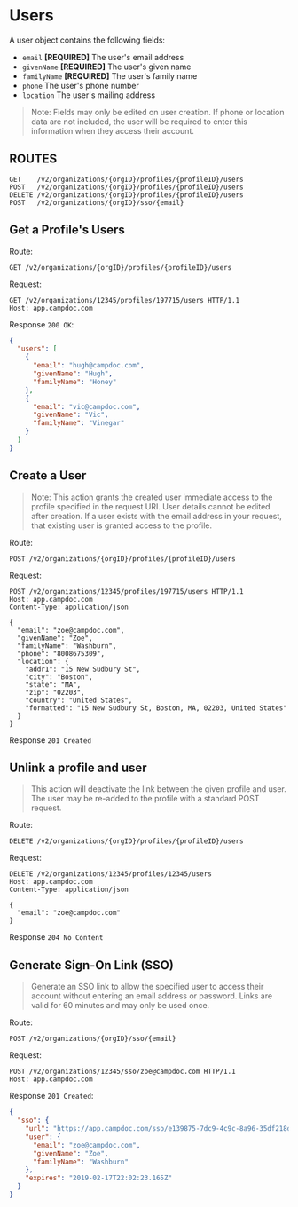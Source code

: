 # Users

A user object contains the following fields:

- `email` **[REQUIRED]** The user's email address
- `givenName` **[REQUIRED]** The user's given name
- `familyName` **[REQUIRED]** The user's family name
- `phone` The user's phone number
- `location` The user's mailing address

> Note: Fields may only be edited on user creation. If phone or location data are not included, the user will be required to enter this information when they access their account.

## ROUTES
```
GET    /v2/organizations/{orgID}/profiles/{profileID}/users
POST   /v2/organizations/{orgID}/profiles/{profileID}/users
DELETE /v2/organizations/{orgID}/profiles/{profileID}/users
POST   /v2/organizations/{orgID}/sso/{email}
```

## Get a Profile's Users

Route:

```
GET /v2/organizations/{orgID}/profiles/{profileID}/users
```

Request:

```
GET /v2/organizations/12345/profiles/197715/users HTTP/1.1
Host: app.campdoc.com
```

Response `200 OK`:

```json
{
  "users": [
    {
      "email": "hugh@campdoc.com",
      "givenName": "Hugh",
      "familyName": "Honey"
    },
    {
      "email": "vic@campdoc.com",
      "givenName": "Vic",
      "familyName": "Vinegar"
    }
  ]
}
```

## Create a User

> Note: This action grants the created user immediate access to the profile specified in the request URI. User details cannot be edited after creation. If a user exists with the email address in your request, that existing user is granted access to the profile.

Route:

```
POST /v2/organizations/{orgID}/profiles/{profileID}/users
```

Request:

```
POST /v2/organizations/12345/profiles/197715/users HTTP/1.1
Host: app.campdoc.com
Content-Type: application/json

{
  "email": "zoe@campdoc.com",
  "givenName": "Zoe",
  "familyName": "Washburn",
  "phone": "8008675309",
  "location": {
    "addr1": "15 New Sudbury St",
    "city": "Boston",
    "state": "MA",
    "zip": "02203",
    "country": "United States",
    "formatted": "15 New Sudbury St, Boston, MA, 02203, United States"
  }
}
```

Response `201 Created`

## Unlink a profile and user

> This action will deactivate the link between the given profile and user. The user may be re-added to the profile with a standard POST request.

Route:
```
DELETE /v2/organizations/{orgID}/profiles/{profileID}/users
```

Request:
```
DELETE /v2/organizations/12345/profiles/12345/users
Host: app.campdoc.com
Content-Type: application/json

{
  "email": "zoe@campdoc.com"
}
```

Response `204 No Content`

## Generate Sign-On Link (SSO)

> Generate an SSO link to allow the specified user to access their account without entering an email address or password. Links are valid for 60 minutes and may only be used once.

Route:

```
POST /v2/organizations/{orgID}/sso/{email}
```

Request:

```
POST /v2/organizations/12345/sso/zoe@campdoc.com HTTP/1.1
Host: app.campdoc.com
```

Response `201 Created`:

```json
{
  "sso": {
    "url": "https://app.campdoc.com/sso/e139875-7dc9-4c9c-8a96-35df218de8cb",
    "user": {
      "email": "zoe@campdoc.com",
      "givenName": "Zoe",
      "familyName": "Washburn"
    },
    "expires": "2019-02-17T22:02:23.165Z"
  }
}
```
